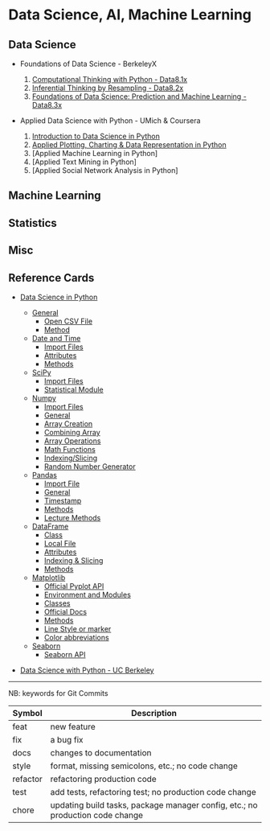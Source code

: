 # Data Science, AI, Machine Learning

## Data Science

+ Foundations of Data Science - BerkeleyX
    1. [Computational Thinking with Python - Data8.1x](./DSFund-BerkeleyX/1-CompThinkWPython/README.md)
    2. [Inferential Thinking by Resampling - Data8.2x](./DSFund-BerkeleyX/2-Inferential/README.md)
    3. [Foundations of Data Science: Prediction and Machine Learning - Data8.3x](./DSFund-BerkeleyX/3-PredictML/README.md)

+ Applied Data Science with Python - UMich & Coursera
    1. [Introduction to Data Science in Python](./AppliedDS-UMich/1-IntroDS/README.md)
    2. [Applied Plotting, Charting & Data Representation in Python](./AppliedDS-UMich/2-InfoVis/README.md)
    3. [Applied Machine Learning in Python]
    4. [Applied Text Mining in Python]
    5. [Applied Social Network Analysis in Python]

## Machine Learning

## Statistics

## Misc


## Reference Cards

+ [Data Science in Python](./RefCards/PythonDS.md)
    + [General](./RefCards./PythonDS.md#general)
        + [Open CSV File](./RefCards/PythonDS.md#open-cvs-file)
        + [Method](./RefCards/PythonDS.md#methods)
    + [Date and Time](./RefCards/PythonDS.md#date-and-times)
        + [Import Files](./RefCards/PythonDS.md#import-files)
        + [Attributes](./RefCards/PythonDS.md#attributes)
        + [Methods](./RefCards/PythonDS.md#methods-1)
    + [SciPy](./RefCards/PythonDS.md#scipy)
        + [Import Files](./RefCards/PythonDS.md#import-files-1)
        + [Statistical Module](./RefCards/PythonDS.md#statistical-module)
    + [Numpy](./RefCards/PythonDS.md#numpy)
        + [Import Files](./RefCards/PythonDS.md#import-files-2)
        + [General](./RefCards/PythonDS.md#general-1)
        + [Array Creation](./RefCards/PythonDS.md#array-creation)
        + [Combining Array](./RefCards/PythonDS.md#combining-arrays)
        + [Array Operations](./RefCards/PythonDS.md#array-operations)
        + [Math Functions](./RefCards/PythonDS.md#math-functions)
        + [Indexing/Slicing](./RefCards/PythonDS.md#indexingslicing)
        + [Random Number Generator](./RefCards/PythonDS.md#random-number-generator)
    + [Pandas](./RefCards/PythonDS.md#pandas)
        + [Import File](./RefCards/PythonDS.md#import-file)
        + [General](./RefCards/PythonDS.md#general-2)
        + [Timestamp](./RefCards/PythonDS.md#timestamp)
        + [Methods](./RefCards/PythonDS.md#methods-2)
        + [Lecture Methods](./RefCards/PythonDS.md#lecture-methods)
    + [DataFrame](./RefCards/PythonDS.md#dataframe)
        + [Class](./RefCards/PythonDS.md#class)
        + [Local File](./RefCards/PythonDS.md#load-file)
        + [Attributes](./RefCards/PythonDS.md#attributes-1)
        + [Indexing & Slicing](./RefCards/PythonDS.md#indexing--slicing)
        + [Methods](./RefCards/PythonDS.md#methods-3)
    + [Matplotlib](./RefCards/PythonDS.md#matplotlib)
        + [Official Pyplot API](./RefCards/PythonDS.md#official-pyplot-api)
        + [Environment and Modules](./RefCards/PythonDS.md#environment-and-module)
        + [Classes](./RefCards/PythonDS.md#classes)
        + [Official Docs](./RefCards/PythonDS.md#official-docs)
        + [Methods](./RefCards/PythonDS.md#methods-4)
        + [Line Style or marker](./RefCards/PythonDS.md#line-style-or-marker)
        + [Color abbreviations](./RefCards/PythonDS.md#color-abbreviations)
    + [Seaborn](./RefCards/PythonDS.md#seaborn)
        + [Seaborn API](./RefCards/PythonDS.md#seaborn-api)

+ [Data Science with Python - UC Berkeley](./RefCards/DataScience-UCB.md)


----------------------------
NB: keywords for Git Commits

| Symbol   | Description |
|----------|-------------|
| feat     | new feature |
| fix      | a bug fix |
| docs     | changes to documentation |
| style    | format, missing semicolons, etc.; no code change |
| refactor | refactoring production code |
| test     | add tests, refactoring test; no production code change |
| chore    | updating build tasks, package manager config, etc.; no production code change |



 
